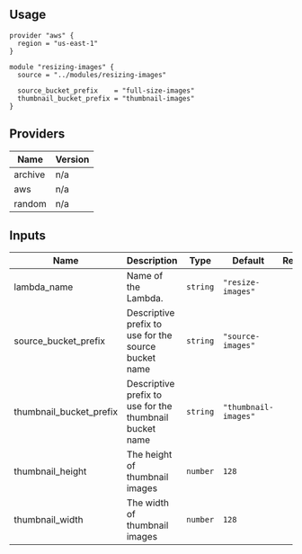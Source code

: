 ## Usage
```hcl
provider "aws" {
  region = "us-east-1"
}

module "resizing-images" {
  source = "../modules/resizing-images"

  source_bucket_prefix    = "full-size-images"
  thumbnail_bucket_prefix = "thumbnail-images"
}
```

## Providers

| Name | Version |
|------|---------|
| archive | n/a |
| aws | n/a |
| random | n/a |

## Inputs

| Name | Description | Type | Default | Required |
|------|-------------|------|---------|:--------:|
| lambda\_name | Name of the Lambda. | `string` | `"resize-images"` | no |
| source\_bucket\_prefix | Descriptive prefix to use for the source bucket name | `string` | `"source-images"` | no |
| thumbnail\_bucket\_prefix | Descriptive prefix to use for the thumbnail bucket name | `string` | `"thumbnail-images"` | no |
| thumbnail\_height | The height of thumbnail images | `number` | `128` | no |
| thumbnail\_width | The width of thumbnail images | `number` | `128` | no |
